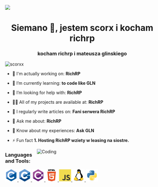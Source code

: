 ![](https://cdn.discordapp.com/attachments/940521582684672011/1081507032663851018/image.png)
<h1 align="center">Siemano 👋, jestem scorx i kocham richrp</h1>
<h3 align="center">kocham richrp i mateusza glinskiego</h3>

<p align="left"> <img src="https://komarev.com/ghpvc/?username=scorxx&label=Profile%20views&color=000000&style=flat" alt="scorxx" /> </p>

- 🔭 I'm actually working on: **RichRP**

- 🌱 I’m currently learning: **to code like GLN**

- 🤝 I’m looking for help with: **RichRP**

- 👨‍💻 All of my projects are available at: **RichRP**

- 📝 I regularly write articles on: **Fani serwera RichRP**

- 💬 Ask me about: **RichRP**

- 📄 Know about my experiences: **Ask GLN**

- ⚡ Fun fact **1. Hosting RichRP wziety w leasing na siostre.**

<img align="right" alt="Coding" width="400" src="https://cdn.discordapp.com/attachments/940521582684672011/1081502487619567647/logo.png">

<h3 align="left">Languages and Tools:</h3>
<p align="left"> <a href="https://www.cprogramming.com/" target="_blank" rel="noreferrer"> <img src="https://raw.githubusercontent.com/devicons/devicon/master/icons/c/c-original.svg" alt="c" width="40" height="40"/> </a> <a href="https://www.w3schools.com/cpp/" target="_blank" rel="noreferrer"> <img src="https://raw.githubusercontent.com/devicons/devicon/master/icons/cplusplus/cplusplus-original.svg" alt="cplusplus" width="40" height="40"/> </a> <a href="https://www.w3schools.com/cs/" target="_blank" rel="noreferrer"> <img src="https://raw.githubusercontent.com/devicons/devicon/master/icons/csharp/csharp-original.svg" alt="csharp" width="40" height="40"/> </a> <a href="https://www.w3.org/html/" target="_blank" rel="noreferrer"> <img src="https://raw.githubusercontent.com/devicons/devicon/master/icons/html5/html5-original-wordmark.svg" alt="html5" width="40" height="40"/> </a> <a href="https://developer.mozilla.org/en-US/docs/Web/JavaScript" target="_blank" rel="noreferrer"> <img src="https://raw.githubusercontent.com/devicons/devicon/master/icons/javascript/javascript-original.svg" alt="javascript" width="40" height="40"/> </a> <a href="https://www.linux.org/" target="_blank" rel="noreferrer"> <img src="https://raw.githubusercontent.com/devicons/devicon/master/icons/linux/linux-original.svg" alt="linux" width="40" height="40"/> </a> <a href="https://www.python.org" target="_blank" rel="noreferrer"> <img src="https://raw.githubusercontent.com/devicons/devicon/master/icons/python/python-original.svg" alt="python" width="40" height="40"/> </a> </p>
